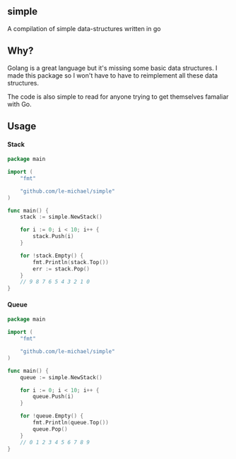 ## simple
A compilation of simple data-structures written in go

## Why?
Golang is a great language but it's missing some basic data structures. I made this package so I won't have to have to reimplement all these data structures.

The code is also simple to read for anyone trying to get themselves famaliar with Go.

## Usage

#### Stack 

```Go
package main

import (
    "fmt"

    "github.com/le-michael/simple"
)

func main() {
    stack := simple.NewStack()

    for i := 0; i < 10; i++ {
        stack.Push(i)
    }

    for !stack.Empty() {
        fmt.Println(stack.Top())
        err := stack.Pop()
    }
    // 9 8 7 6 5 4 3 2 1 0
}
```

#### Queue

```Go
package main

import (
    "fmt"

    "github.com/le-michael/simple"
)

func main() {
    queue := simple.NewStack()

    for i := 0; i < 10; i++ {
        queue.Push(i)
    }

    for !queue.Empty() {
        fmt.Println(queue.Top())
        queue.Pop()
    }
    // 0 1 2 3 4 5 6 7 8 9
}
```